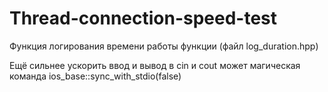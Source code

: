 # Thread-connection-speed-test

Функция логирования времени работы функции (файл log_duration.hpp)

Ещё сильнее ускорить ввод и вывод в cin и cout может магическая команда ios_base::sync_with_stdio(false)
